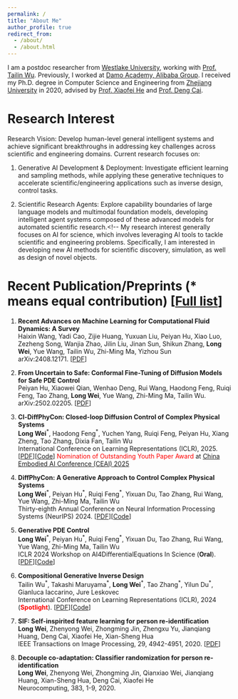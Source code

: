 ```yaml
---
permalink: /
title: "About Me"
author_profile: true
redirect_from: 
  - /about/
  - /about.html
---
```


<!-- # About Me -->
I am a postdoc researcher from [Westlake University](https://en.westlake.edu.cn/), working with [Prof. Tailin Wu](https://tailin.org/). Previously, I worked at [Damo Academy, Alibaba Group](https://damo.alibaba.com/?language=en). I received my Ph.D. degree in Computer Science and Engineering from [Zhejiang University](https://www.zju.edu.cn/english/) in 2020, advised by [Prof. Xiaofei He](http://www.cad.zju.edu.cn/home/xiaofeihe/) and [Prof. Deng Cai](http://www.cad.zju.edu.cn/home/dengcai/).


# Research Interest
Research Vision: Develop human-level general intelligent systems and achieve significant breakthroughs in addressing key challenges across scientific and engineering domains. Current research focuses on:
1. Generative AI Development & Deployment: Investigate efficient learning and sampling methods, while applying these generative techniques to accelerate scientific/engineering applications such as inverse design, control tasks.

2. Scientific Research Agents: Explore capability boundaries of large language models and multimodal foundation models, developing intelligent agent systems composed of these advanced models for automated scientific research.<!-- My research interest generally focuses on AI for science, which involves leveraging AI tools to tackle scientific and engineering problems. Specifically, I am interested in developing new AI methods for scientific discovery, simulation, as well as design of novel objects. 
<!-- I am also interested in applying these methods across domains like mechanical engineering, aerospace, and materials design.  --> 
<!-- Additionally, I have a keen interest in generative AI. -->


# Recent Publication/Preprints (* means equal contribution) [[Full list](https://scholar.google.com/citations?user=GU42ydUAAAAJ&hl=en)]
1. **Recent Advances on Machine Learning for Computational Fluid Dynamics: A Survey**  
Haixin Wang, Yadi Cao, Zijie Huang, Yuxuan Liu, Peiyan Hu, Xiao Luo, Zezheng Song, Wanjia Zhao, Jilin Liu, Jinan Sun, Shikun Zhang, **Long Wei**, Yue Wang, Tailin Wu, Zhi-Ming Ma, Yizhou Sun  
arXiv:2408.12171. [[PDF](https://arxiv.org/abs/2408.12171)]

2. **From Uncertain to Safe: Conformal Fine-Tuning of Diffusion Models for Safe PDE Control**  
Peiyan Hu, Xiaowei Qian, Wenhao Deng, Rui Wang, Haodong Feng, Ruiqi Feng, Tao Zhang, **Long Wei**, Yue Wang, Zhi-Ming Ma, Tailin Wu. 
arXiv:2502.02205. [[PDF](https://arxiv.org/pdf/2502.02205)]


3. **Cl-DiffPhyCon: Closed-loop Diffusion Control of Complex Physical Systems**  
**Long Wei**<sup>\*</sup>, Haodong Feng<sup>\*</sup>, Yuchen Yang, Ruiqi Feng, Peiyan Hu, Xiang Zheng, Tao Zhang, Dixia Fan, Tailin Wu  
International Conference on Learning Representations (ICLR), 2025. [[PDF](https://arxiv.org/pdf/2408.03124)][[Code](https://github.com/AI4Science-WestlakeU/CL_DiffPhyCon)]
<font color="red">Nomination of Outstanding Youth Paper Award</font> at [China Embodied AI Conference (CEAI) 2025](https://ceai.caai.cn/)

4. **DiffPhyCon: A Generative Approach to Control Complex Physical Systems**  
**Long Wei**<sup>\*</sup>, Peiyan Hu<sup>\*</sup>, Ruiqi Feng<sup>\*</sup>, Yixuan Du, Tao Zhang, Rui Wang, Yue Wang, Zhi-Ming Ma, Tailin Wu   
Thirty-eighth Annual Conference on Neural Information Processing Systems (NeurIPS) 2024. [[PDF](https://web3.arxiv.org/abs/2407.06494)][[Code](https://github.com/AI4Science-WestlakeU/diffphycon)]

5. **Generative PDE Control**  
**Long Wei**<sup>\*</sup>, Peiyan Hu<sup>\*</sup>, Ruiqi Feng<sup>\*</sup>, Yixuan Du, Tao Zhang, Rui Wang, Yue Wang, Zhi-Ming Ma, Tailin Wu   
ICLR 2024 Workshop on AI4DifferentialEquations In Science (**Oral**). [[PDF](https://openreview.net/forum?id=vaKnCahjdj)][[Code](https://github.com/AI4Science-WestlakeU/diffphycon)]

6. **Compositional Generative Inverse Design**  
Tailin Wu<sup>\*</sup>, Takashi Maruyama<sup>\*</sup>, **Long Wei**<sup>\*</sup>, Tao Zhang<sup>\*</sup>, Yilun Du<sup>\*</sup>, Gianluca Iaccarino, Jure Leskovec   
International Conference on Learning Representations (ICLR), 2024 (<font color="red">**Spotlight**</font>). [[PDF](https://openreview.net/forum?id=wmX0CqFSd7)][[Code](https://github.com/AI4Science-WestlakeU/cindm)]

7. **SIF: Self-inspirited feature learning for person re-identification**  
**Long Wei**, Zhenyong Wei, Zhongming Jin, Zhengxu Yu, Jianqiang Huang, Deng Cai, Xiaofei He, Xian-Sheng Hua  
IEEE Transactions on Image Processing, 29, 4942-4951, 2020. [[PDF](https://www.researchgate.net/profile/Long-Wei-14/publication/339700962_SIF_Self-Inspirited_Feature_Learning_for_Person_Re-Identification/links/64b1eed3c41fb852dd70eb7b/SIF-Self-Inspirited-Feature-Learning-for-Person-Re-Identification.pdf)]  

8. **Decouple co-adaptation: Classifier randomization for person re-identification**  
**Long Wei**, Zhenyong Wei, Zhongming Jin, Qianxiao Wei, Jianqiang Huang, Xian-Sheng Hua, Deng Cai, Xiaofei He  
Neurocomputing, 383, 1-9, 2020.  

<!-- 5. **Macar: Urban traffic light control via active multi-agent communication and action rectification**  
Zhengxu Yu, Shuxian Liang, **Long Wei**, Zhongming Jin, Jianqiang Huang, Deng Cai, Xiaofei He, Xian-Sheng Hua  
Proceedings of the Twenty-Ninth International Conference on International Joint Conferences on Artificial Intelligence, IJCAI 2020. [[PDF](https://www.ijcai.org/proceedings/2020/0345.pdf)]  

6. **Progressive Transfer Learning for Person Re-identification**  
Zhengxu Yu, Zhongming Jin, **Long Wei**, Jishun Guo, Jianqiang Huang, Deng Cai, Xiaofei He, Xian-Sheng Hua  
Proceedings of the Twenty-Eighth International Joint Conference on Artificial Intelligence, IJCAI 2019. [[PDF](https://www.ijcai.org/proceedings/2019/0586.pdf)] -->